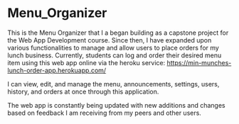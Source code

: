 # Menu_Organizer
This is the Menu Organizer that I a began building as a capstone project for the Web App Development course. Since then, I have expanded upon various functionalities to manage and allow users to place orders for my lunch business. Currently, students can log and order their desired menu item using this web app online via the heroku service: https://min-munches-lunch-order-app.herokuapp.com/

I can view, edit, and manage the menu, announcements, settings, users, history, and orders at once through this application. 

The web app is constantly being updated with new additions and changes based on feedback I am receiving from my peers and other users. 
